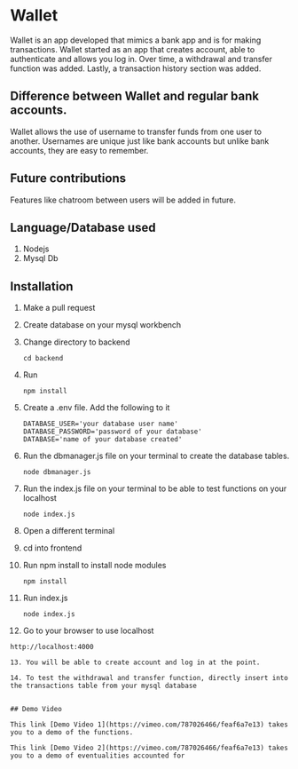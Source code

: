# Wallet

Wallet is an app developed that mimics a bank app and is for making transactions. Wallet started as an app that creates account, able to authenticate and allows you log in.
Over time, a withdrawal and transfer function was added. 
Lastly, a transaction history section was added.

## Difference between Wallet and regular bank accounts.
Wallet allows the use of username to transfer funds from one user to another. Usernames are unique just like bank accounts but unlike bank accounts, they are easy to remember.

## Future contributions
Features like chatroom between users will be added in future.

## Language/Database used
1. Nodejs
2. Mysql Db


## Installation

1. Make a pull request
2. Create database on your mysql workbench
3. Change directory to backend
   ```
   cd backend
4. Run

   ```
   npm install
5. Create a .env file. Add the following to it

   ```
   DATABASE_USER='your database user name'
   DATABASE_PASSWORD='password of your database'
   DATABASE='name of your database created'   
6. Run the dbmanager.js file on your terminal to create the database tables.
   
   ```
   node dbmanager.js
7. Run the index.js file on your terminal to be able to test functions on your localhost
   
   ```
   node index.js
8. Open a different terminal

9.  cd into frontend
10. Run npm install to install node modules
    ```
    npm install
11. Run index.js
    ```
    node index.js
12. Go to your browser to use localhost
   ```
   http://localhost:4000

13. You will be able to create account and log in at the point.

14. To test the withdrawal and transfer function, directly insert into the transactions table from your mysql database


## Demo Video

This link [Demo Video 1](https://vimeo.com/787026466/feaf6a7e13) takes you to a demo of the functions.

This link [Demo Video 2](https://vimeo.com/787026466/feaf6a7e13) takes you to a demo of eventualities accounted for
